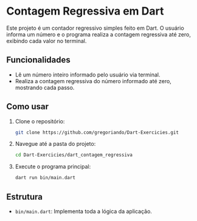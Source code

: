 # Contagem Regressiva em Dart

Este projeto é um contador regressivo simples feito em Dart. O usuário informa um número e o programa realiza a contagem regressiva até zero, exibindo cada valor no terminal.

## Funcionalidades

- Lê um número inteiro informado pelo usuário via terminal.
- Realiza a contagem regressiva do número informado até zero, mostrando cada passo.

## Como usar

1. Clone o repositório:
    ```sh
    git clone https://github.com/gregoriando/Dart-Exercicies.git
    ```
2. Navegue até a pasta do projeto:
    ```sh
    cd Dart-Exercicies/dart_contagem_regressiva
    ```
3. Execute o programa principal:
    ```sh
    dart run bin/main.dart
    ```

## Estrutura

- `bin/main.dart`: Implementa toda a lógica da aplicação.
